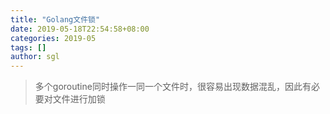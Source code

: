 ```yaml
---
title: "Golang文件锁"
date: 2019-05-18T22:54:58+08:00
categories: 2019-05
tags: []
author: sgl
---
```

> 多个goroutine同时操作一同一个文件时，很容易出现数据混乱，因此有必要对文件进行加锁